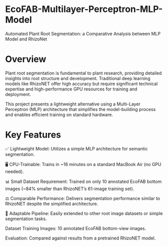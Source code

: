 # EcoFAB-Multilayer-Perceptron-MLP-Model
Automated Plant Root Segmentation: a Comparative Analysis between MLP Model and RhizoNet

# Overview

Plant root segmentation is fundamental to plant research, providing detailed insights into root structure and development. Traditional deep learning models like RhizoNET offer high accuracy but require significant technical expertise and high-performance GPU resources for training and deployment.

This project presents a lightweight alternative using a Multi-Layer Perceptron (MLP) architecture that simplifies the model-building process and enables efficient training on standard hardware.

# Key Features

✅ Lightweight Model: Utilizes a simple MLP architecture for semantic segmentation.

🖥️ CPU-Trainable: Trains in ~16 minutes on a standard MacBook Air (no GPU needed).

📊 Small Dataset Requirement: Trained on only 10 annotated EcoFAB bottom images (~84% smaller than RhizoNET’s 61-image training set).

⚖️ Comparable Performance: Delivers segmentation performance similar to RhizoNET despite the simplified architecture.

🔄 Adaptable Pipeline: Easily extended to other root image datasets or simple segmentation tasks.

Dataset
Training Images: 10 annotated EcoFAB bottom-view images.

Evaluation: Compared against results from a pretrained RhizoNET model.
